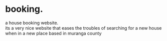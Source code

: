 # booking.
a house booking website.        
      its a very nice website that eases the troubles of searching for a new house when in a new place
      based in muranga county    
                             
            
                        
                  
                                   
                                                                                                                                    
                                                  
                        
                                                                                                
